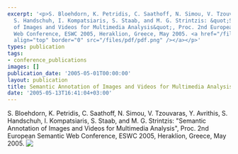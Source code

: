 ```yaml
---
excerpt: '<p>S. Bloehdorn, K. Petridis, C. Saathoff, N. Simou, V. Tzouvaras, Y. Avrithis,
  S. Handschuh, I. Kompatsiaris, S. Staab, and M. G. Strintzis: &quot;Semantic Annotation
  of Images and Videos for Multimedia Analysis&quot;, Proc. 2nd European Semantic
  Web Conference, ESWC 2005, Heraklion, Greece, May 2005. <a href="/files/pdf/eswc05.pdf"><img
  align="top" border="0" src="/files/pdf/pdf.png" /></a></p>'
types: publication
tags:
- conference_publications
images: []
publication_date: '2005-05-01T00:00:00'
layout: publication
title: Semantic Annotation of Images and Videos for Multimedia Analysis
date: '2005-05-13T16:41:04+03:00'
---
```

<p>S. Bloehdorn, K. Petridis, C. Saathoff, N. Simou, V. Tzouvaras, Y. Avrithis, S. Handschuh, I. Kompatsiaris, S. Staab, and M. G. Strintzis: &quot;Semantic Annotation of Images and Videos for Multimedia Analysis&quot;, Proc. 2nd European Semantic Web Conference, ESWC 2005, Heraklion, Greece, May 2005. <a href="/files/pdf/eswc05.pdf"><img align="top" border="0" src="/files/pdf/pdf.png" /></a></p>
